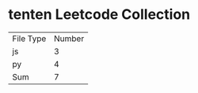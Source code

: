 # tenten Leetcode Collection

<table><tr><td>File Type</td><td>Number</td></tr><tr><td>js</td><td>3</td></tr><tr><td>py</td><td>4</td></tr><tr><td>Sum</td><td>7</td></tr></table>